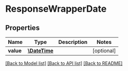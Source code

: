 # ResponseWrapperDate

## Properties
Name | Type | Description | Notes
------------ | ------------- | ------------- | -------------
**value** | [**\DateTime**](\DateTime.md) |  | [optional] 

[[Back to Model list]](../README.md#documentation-for-models) [[Back to API list]](../README.md#documentation-for-api-endpoints) [[Back to README]](../README.md)


